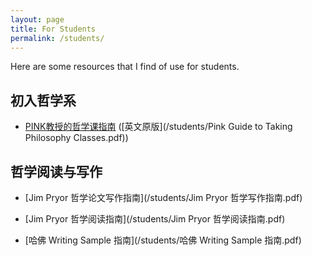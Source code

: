 ```yaml
---
layout: page
title: For Students
permalink: /students/
---
```


Here are some resources that I find of use for students.

## 初入哲学系

- [PINK教授的哲学课指南](/students/PINK教授的哲学课指南.pdf) ([英文原版](/students/Pink Guide to Taking Philosophy Classes.pdf))

## 哲学阅读与写作

- [Jim Pryor 哲学论文写作指南](/students/Jim Pryor 哲学写作指南.pdf)

- [Jim Pryor 哲学阅读指南](/students/Jim Pryor 哲学阅读指南.pdf)

- [哈佛 Writing Sample 指南](/students/哈佛 Writing Sample 指南.pdf)

   

